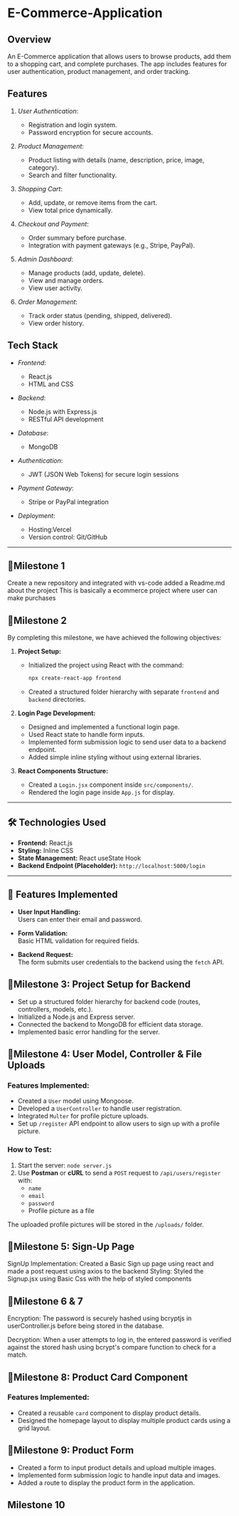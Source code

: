 # E-Commerce-Application

## Overview
An E-Commerce application that allows users to browse products, add them to a shopping cart, and complete purchases. The app includes features for user authentication, product management, and order tracking.

## Features
1. *User Authentication*:
   - Registration and login system.
   - Password encryption for secure accounts.

2. *Product Management*:
   - Product listing with details (name, description, price, image, category).
   - Search and filter functionality.

3. *Shopping Cart*:
   - Add, update, or remove items from the cart.
   - View total price dynamically.

4. *Checkout and Payment*:
   - Order summary before purchase.
   - Integration with payment gateways (e.g., Stripe, PayPal).

5. *Admin Dashboard*:
   - Manage products (add, update, delete).
   - View and manage orders.
   - View user activity.

6. *Order Management*:
   - Track order status (pending, shipped, delivered).
   - View order history.

## Tech Stack
- *Frontend*:
  - React.js 
  - HTML and CSS

- *Backend*:
  - Node.js with Express.js
  - RESTful API development

- *Database*:
  - MongoDB

- *Authentication*:
  - JWT (JSON Web Tokens) for secure login sessions

- *Payment Gateway*:
  - Stripe or PayPal integration

- *Deployment*:
  - Hosting:Vercel
  - Version control: Git/GitHub


---
## 🎯Milestone 1
Create a new repository and integrated with vs-code
added a Readme.md about the project
This is basically a ecommerce project where user can make purchases

## 🎯Milestone 2 

By completing this milestone, we have achieved the following objectives:

1. **Project Setup:**
   - Initialized the project using React with the command:  
     ```bash
     npx create-react-app frontend
     ```
   - Created a structured folder hierarchy with separate `frontend` and `backend` directories.

2. **Login Page Development:**
   - Designed and implemented a functional login page.
   - Used React state to handle form inputs.
   - Implemented form submission logic to send user data to a backend endpoint.
   - Added simple inline styling without using external libraries.

3. **React Components Structure:**
   - Created a `Login.jsx` component inside `src/components/`.
   - Rendered the login page inside `App.js` for display.

---

## 🛠️ Technologies Used

- **Frontend:** React.js
- **Styling:** Inline CSS
- **State Management:** React useState Hook
- **Backend Endpoint (Placeholder):** `http://localhost:5000/login`

---

## 📄 Features Implemented

- **User Input Handling:**  
  Users can enter their email and password.
  
- **Form Validation:**  
  Basic HTML validation for required fields.

- **Backend Request:**  
  The form submits user credentials to the backend using the `fetch` API.

## 🎯Milestone 3: Project Setup for Backend
- Set up a structured folder hierarchy for backend code (routes, controllers, models, etc.).
- Initialized a Node.js and Express server.
- Connected the backend to MongoDB for efficient data storage.
- Implemented basic error handling for the server.


## 🎯Milestone 4: User Model, Controller & File Uploads

### Features Implemented:
- Created a `User` model using Mongoose.
- Developed a `UserController` to handle user registration.
- Integrated `Multer` for profile picture uploads.
- Set up `/register` API endpoint to allow users to sign up with a profile picture.

### How to Test:
1. Start the server: `node server.js`
2. Use **Postman** or **cURL** to send a `POST` request to `/api/users/register` with:
   - `name`
   - `email`
   - `password`
   - Profile picture as a file

The uploaded profile pictures will be stored in the `/uploads/` folder.


## 🎯Milestone 5: Sign-Up Page
SignUp Implementation: Created a Basic Sign up page using react and made a post request using axios to the backend Styling: Styled the Signup.jsx using Basic Css with the help of styled components

## 🎯Milestone 6 & 7

Encryption: The password is securely hashed using bcryptjs in userController.js before being stored in the database.

Decryption: When a user attempts to log in, the entered password is verified against the stored hash using bcrypt's compare function to check for a match.

## 🎯Milestone 8: Product Card Component

### Features Implemented:
- Created a reusable `card` component to display product details.
- Designed the homepage layout to display multiple product cards using a grid layout.


## 🎯Milestone 9: Product Form
- Created a form to input product details and upload multiple images.
- Implemented form submission logic to handle input data and images.
- Added a route to display the product form in the application.

## Milestone 10